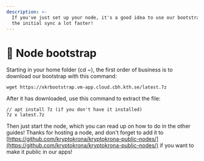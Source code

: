 ```yaml
---
description: >-
  If you've just set up your node, it's a good idea to use our bootstrap to make
  the initial sync a lot faster!
---
```


# 🥾 Node bootstrap

Starting in your home folder (cd \~), the first order of business is to download our bootstrap with this command:

```
wget https://xkrbootstrap.vm-app.cloud.cbh.kth.se/latest.7z
```

After it has downloaded, use this command to extract the file:

```
// apt install 7z (if you don't have it installed)
7z x latest.7z
```

Then just start the node, which you can read up on how to do in the other guides! Thanks for hosting a node, and don't forget to add it to [https://github.com/kryptokrona/kryptokrona-public-nodes/](https://github.com/kryptokrona/kryptokrona-public-nodes/) if you want to make it public in our apps!
